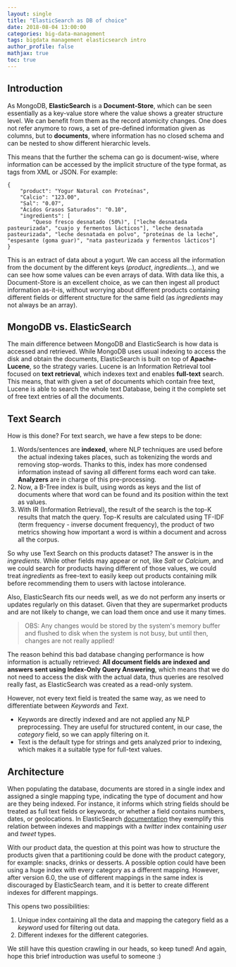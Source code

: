 ```yaml
---
layout: single
title: "ElasticSearch as DB of choice"
date: 2018-08-04 13:00:00
categories: big-data-management
tags: bigdata management elasticsearch intro
author_profile: false
mathjax: true
toc: true
---
```


## Introduction

As MongoDB, **ElasticSearch** is a **Document-Store**, which can be seen essentially as a key-value store where the value  shows a greater structure level. We can benefit from them as the record atomicity changes. One does not refer anymore to rows, a set of pre-defined information given as columns, but to **documents**, where information has no closed schema and can be nested to show different hierarchic levels.

This means that the further the schema can go is document-wise, where information can be accessed by the implicit structure of the type format, as tags from XML or JSON. For example:

```
{
    "product": "Yogur Natural con Proteínas",
    "Calcio": "123.00",
    "Sal": "0.07",
    "Ácidos Grasos Saturados": "0.10",
    "ingredients": [
        "Queso fresco desnatado (50%)", ["leche desnatada pasteurizada", "cuajo y fermentos lácticos"], "leche desnatada pasteurizada", "leche desnatada en polvo", "proteínas de la leche", "espesante (goma guar)", "nata pasteurizada y fermentos lácticos"]
}
```

This is an extract of data about a yogurt. We can access all the information from the document by the different keys (*product*, *ingredients...*), and we can see how some values can be even arrays of data. With data like this, a Document-Store is an excellent choice, as we can then ingest all product information as-it-is, without worrying about different products containing different fields or different structure for the same field (as *ingredients* may not always be an array).

## MongoDB vs. ElasticSearch

The main difference between MongoDB and ElasticSearch is how data is accessed and retrieved. While MongoDB uses usual indexing to access the disk and obtain the documents, ElasticSearch is built on top of **Apache-Lucene**, so the strategy varies. Lucene is an Information Retrieval tool focused on **text retrieval**, which indexes text and enables **full-text** search. This means, that with given a set of documents which contain free text, Lucene is able to search the whole text Database, being it the complete set of free text entries of all the documents.

## Text Search

How is this done? For text search, we have a few steps to be done:

1. Words/sentences are **indexed**, where NLP techniques are used before the actual indexing takes places, such as tokenizing the words and removing stop-words. Thanks to this, index has more condensed information instead of saving all different forms each word can take. **Analyzers** are in charge of this pre-processing.
2. Now, a B-Tree index is built, using words as keys and the list of documents where that word can be found and its position within the text as values.
3. With IR (Information Retrieval), the result of the search is the top-K results that match the query.  Top-K results are calculated using TF-IDF (term frequency - inverse document frequency), the product of two metrics showing how important a word is within a document and across all the corpus.

So why use Text Search on this products dataset? The answer is in the *ingredients*. While other fields may appear or not, like *Salt* or *Calcium*, and we could search for products having different of those values, we could treat *ingredients* as free-text to easily keep out products containing milk before recommending them to users with lactose intolerance.

Also, ElasticSearch fits our needs well, as we do not perform any inserts or updates regularly on this dataset. Given that they are supermarket products and are not likely to change, we can load them once and use it many times. 

> OBS: Any changes would be stored by the system's memory buffer and flushed to disk when the system is not busy, but until then, changes are not really applied!

The reason behind this bad database changing performance is how information is actually retrieved: **All document fields are indexed and answers sent using Index-Only Query Answering**, which means that we do not need to access the disk with the actual data, thus queries are resolved really fast, as ElasticSearch was created as a read-only system.

However, not every text field is treated the same way, as we need to differentiate between *Keywords* and *Text*. 

* Keywords are directly indexed and are not applied any NLP preprocessing. They are useful for structured content, in our case, the *category* field, so we can apply filtering on it.
* Text is the default type for strings and gets analyzed prior to indexing, which makes it a suitable type for full-text values.

## Architecture

When populating the database, documents are stored in a single index and assigned a single mapping type, indicating the type of document and how are they being indexed. For instance,  it informs which string fields should be treated as full text fields or keywords, or whether a field contains numbers, dates, or geolocations. In ElasticSearch [documentation](https://www.elastic.co/guide/en/elasticsearch/reference/current/removal-of-types.html) they exemplify this relation between indexes and mappings with a *twitter* index containing *user* and *tweet* types.

With our product data, the question at this point was how to structure the products given that a partitioning could be done with the product category, for example: snacks, drinks or desserts. A possible option could have been using a huge index with every category as a different mapping. However, after version 6.0, the use of different mappings in the same index is discouraged by ElasticSearch team, and it is better to create different indexes for different mappings.

This opens two possibilities:

1. Unique index containing all the data and mapping the category field as a *keyword* used for filtering out data.
2. Different indexes for the different categories.

We still have this question crawling in our heads, so keep tuned! And again, hope this brief introduction was useful to someone :)


